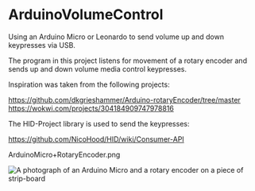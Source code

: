 # ArduinoVolumeControl
Using an Arduino Micro or Leonardo to send volume up and down keypresses via USB.

The program in this project listens for movement of a rotary encoder and sends up and down volume media control keypresses.

Inspiration was taken from the following projects:

https://github.com/dkgrieshammer/Arduino-rotaryEncoder/tree/master
https://wokwi.com/projects/304184909747978816

The HID-Project library is used to send the keypresses:

https://github.com/NicoHood/HID/wiki/Consumer-API

ArduinoMicro+RotaryEncoder.png

![A photograph of an Arduino Micro and a rotary encoder on a piece of strip-board](https://github.com/glymph/ArduinoVolumeControl/blob/main/ArduinoMicro+RotaryEncoder.png?raw=true)
